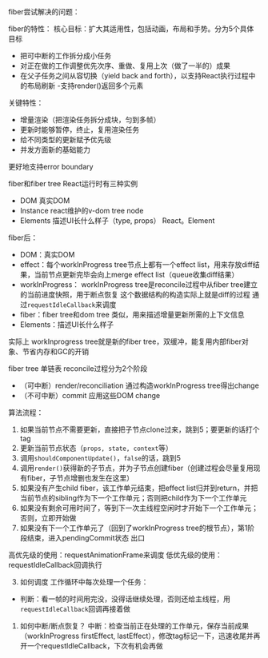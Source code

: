 fiber尝试解决的问题：

fiber的特性：
核心目标：扩大其适用性，包括动画，布局和手势。分为5个具体目标
- 把可中断的工作拆分成小任务
- 对正在做的工作调整优先次序、重做、复用上次（做了一半的）成果
- 在父子任务之间从容切换（yield back and forth），以支持React执行过程中的布局刷新
-支持render()返回多个元素

关键特性：
- 增量渲染（把渲染任务拆分成块，匀到多帧）
- 更新时能够暂停，终止，复用渲染任务
- 给不同类型的更新赋予优先级
- 并发方面新的基础能力


更好地支持error boundary

fiber和fiber tree
React运行时有三种实例
- DOM 真实DOM
- Instance react维护的v-dom tree node
- Elements 描述UI长什么样子（type, props） React。Element

fiber后：
- DOM：真实DOM
- effect：每个workInProgress tree节点上都有一个effect list，用来存放diff结果，当前节点更新完毕会向上merge effect list（queue收集diff结果）
- workInProgress： workInProgress tree是reconcile过程中从fiber tree建立的当前进度快照，用于断点恢复  这个数据结构的构造实际上就是diff的过程  通过`requestIdleCallback`来调度
- fiber：fiber tree和dom tree 类似，用来描述增量更新所需的上下文信息
- Elements：描述UI长什么样子

实际上 workInprogress tree就是新的fiber tree，双缓冲，能复用内部fiber对象、节省内存和GC的开销

fiber tree 单链表
reconcile过程分为2个阶段
- （可中断）render/reconciliation 通过构造workInProgress tree得出change
- （不可中断）commit 应用这些DOM change

算法流程：
1. 如果当前节点不需要更新，直接把子节点clone过来，跳到5；要更新的话打个tag
2. 更新当前节点状态（`props, state, context`等）
3. 调用`shouldComponentUpdate()`，`false`的话，跳到5
4. 调用`render()`获得新的子节点，并为子节点创建fiber（创建过程会尽量复用现有fiber，子节点增删也发生在这里）
5. 如果没有产生child fiber，该工作单元结束，把effect list归并到return，并把当前节点的sibling作为下一个工作单元；否则把child作为下一个工作单元
6. 如果没有剩余可用时间了，等到下一次主线程空闲时才开始下一个工作单元；否则，立即开始做
7. 如果没有下一个工作单元了（回到了workInProgress tree的根节点），第1阶段结束，进入pendingCommit状态  出口


高优先级的使用：requestAnimationFrame来调度
低优先级的使用：requestIdleCallback回调执行

3. 如何调度
工作循环中每次处理一个任务：
- 判断：看一帧的时间用完没，没得话继续处理，否则还给主线程，用`requestIdleCallback`回调再接着做


1. 如何中断/断点恢复？
中断：检查当前正在处理的工作单元，保存当前成果（workInProgress firstEffect, lastEffect），修改tag标记一下，迅速收尾并再开一个requestIdleCallback，下次有机会再做